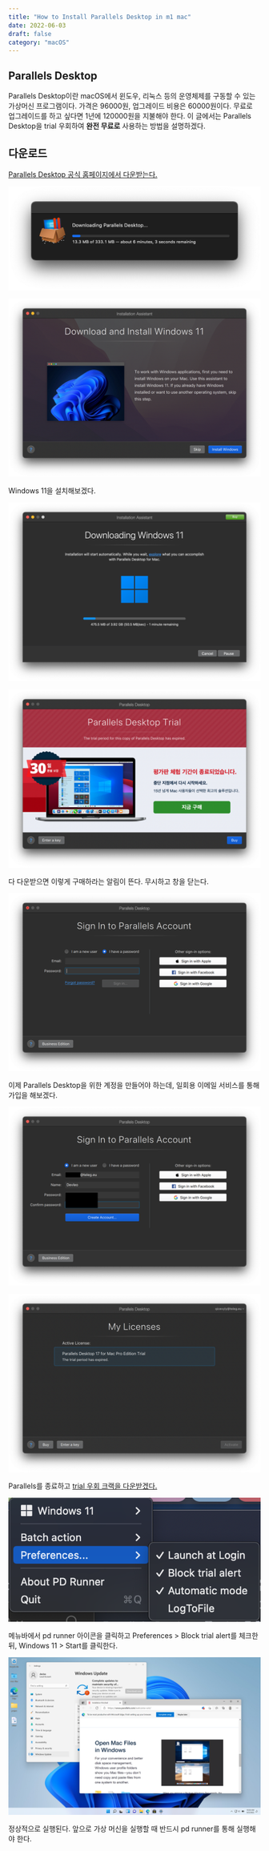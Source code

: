 ```yaml
---
title: "How to Install Parallels Desktop in m1 mac"
date: 2022-06-03
draft: false
category: "macOS"
---
```


## Parallels Desktop

Parallels Desktop이란 macOS에서 윈도우, 리눅스 등의 운영체제를 구동할 수 있는 가상머신 프로그램이다. 가격은 96000원, 업그레이드 비용은 60000원이다. 무료로 업그레이드를 하고 싶다면 1년에 120000원을 지불해야 한다. 이 글에서는 Parallels Desktop을 trial 우회하여 **완전 무료로** 사용하는 방법을 설명하겠다.

## 다운로드

[Parallels Desktop 공식 홈페이지에서 다운받는다.](https://www.parallels.com/kr/products/desktop/trial/)

![img](img/parallels/1.png)

![img](img/parallels/2.png)

Windows 11을 설치해보겠다.

![img](img/parallels/3.png)

![img](img/parallels/4.png)

다 다운받으면 이렇게 구매하라는 알림이 뜬다. 무시하고 창을 닫는다.

![img](img/parallels/5.png)

이제 Parallels Desktop을 위한 계정을 만들어야 하는데, 일회용 이메일 서비스를 통해 가입을 해보겠다.

![img](img/parallels/6.png)

![img](img/parallels/7.png)

Parallels를 종료하고 [trial 우회 크랙을 다운받겠다.](http://macwk.com/soft/pd-runner)

![img](img/parallels/8.png)

메뉴바에서 pd runner 아이콘을 클릭하고 Preferences > Block trial alert를 체크한 뒤, Windows 11 > Start를 클릭한다.

![img](img/parallels/9.png)

정상적으로 실행된다. 앞으로 가상 머신을 실행할 때 반드시 pd runner를 통해 실행해야 한다.
